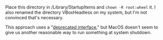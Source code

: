 Place this directory in /Library/StartupItems and `chown -R
root:wheel` it.  I also renamed the directory VBoxHeadless on my
system, but I'm not convinced that's necessary.

This approach uses a "[deprecated
interface](https://developer.apple.com/library/mac/#documentation/MacOSX/Conceptual/BPSystemStartup/Chapters/StartupItems.html),"
but MacOS doesn't seem to give us another reasonable way to run
something at system shutdown.
